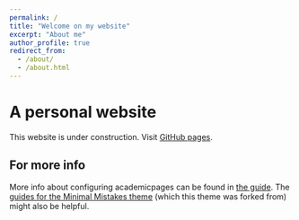 ```yaml
---
permalink: /
title: "Welcome on my website"
excerpt: "About me"
author_profile: true
redirect_from: 
  - /about/
  - /about.html
---
```



A personal website
======
This website is under construction. Visit [GitHub pages](https://pages.github.com/).


For more info
------
More info about configuring academicpages can be found in [the guide](https://academicpages.github.io/markdown/). The [guides for the Minimal Mistakes theme](https://mmistakes.github.io/minimal-mistakes/docs/configuration/) (which this theme was forked from) might also be helpful.
